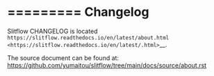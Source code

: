 =========
Changelog
=========

Slitflow CHANGELOG is located `https://slitflow.readthedocs.io/en/latest/about.html <https://slitflow.readthedocs.io/en/latest/.html>`__.

The source document can be found at: https://github.com/yumaitou/slitflow/tree/main/docs/source/about.rst